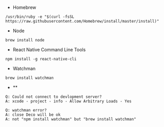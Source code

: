 
- Homebrew
```
/usr/bin/ruby -e "$(curl -fsSL https://raw.githubusercontent.com/Homebrew/install/master/install)"
```

- Node
```
brew install node
```

- React Native Command Line Tools
```
npm install -g react-native-cli
```


- Watchman
```
brew install watchman
```

- **
```
Q: Could not connect to devlopment server?
A: xcode - project - info - Allow Arbitrary Loads - Yes

Q: watchman error?
A: close Deco will be ok
A: not "npm install watchman" but "brew install watchman"
```
